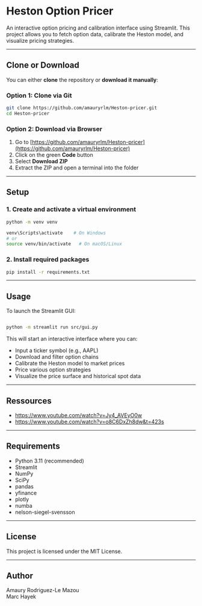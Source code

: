 
# Heston Option Pricer

An interactive option pricing and calibration interface using Streamlit. This project allows you to fetch option data, calibrate the Heston model, and visualize pricing strategies.

---

## Clone or Download

You can either **clone** the repository or **download it manually**:

### Option 1: Clone via Git

```bash
git clone https://github.com/amauryrlm/Heston-pricer.git
cd Heston-pricer
```

### Option 2: Download via Browser

1. Go to [https://github.com/amauryrlm/Heston-pricer](https://github.com/amauryrlm/Heston-pricer)
2. Click on the green **Code** button
3. Select **Download ZIP**
4. Extract the ZIP and open a terminal into the folder

---

## Setup

### 1. Create and activate a virtual environment

```bash
python -m venv venv

venv\Scripts\activate    # On Windows
# or
source venv/bin/activate   # On macOS/Linux
```

### 2. Install required packages

```bash
pip install -r requirements.txt
```

---

## Usage

To launch the Streamlit GUI:

```bash

python -m streamlit run src/gui.py
```

This will start an interactive interface where you can:

- Input a ticker symbol (e.g., AAPL)  
- Download and filter option chains  
- Calibrate the Heston model to market prices  
- Price various option strategies  
- Visualize the price surface and historical spot data  

---

## Ressources 

- https://www.youtube.com/watch?v=Jy4_AVEyO0w
- https://www.youtube.com/watch?v=o8C6DxZh8dw&t=423s
---

## Requirements

- Python 3.11 (recommended)  
- Streamlit  
- NumPy  
- SciPy  
- pandas  
- yfinance  
- plotly  
- numba  
- nelson-siegel-svensson  

---

## License

This project is licensed under the MIT License.

---

## Author

Amaury Rodriguez-Le Mazou  
Marc Hayek
